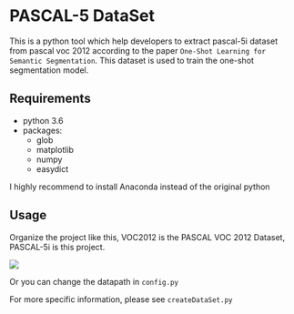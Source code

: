 # PASCAL-5 DataSet

This is a python tool which help developers to extract pascal-5i dataset from pascal voc 2012 according to the paper `One-Shot Learning for Semantic Segmentation`. This dataset is used to train the one-shot segmentation model.

## Requirements

- python 3.6
- packages:
	- glob
	- matplotlib
	- numpy
	- easydict

I highly recommend to install Anaconda instead of the original python

## Usage

Organize the project like this, VOC2012 is the PASCAL VOC 2012 Dataset, PASCAL-5i is this project.

![](https://i.imgur.com/YSdzZAD.jpg)


Or you can change the datapath in `config.py`

For more specific information, please see `createDataSet.py`
